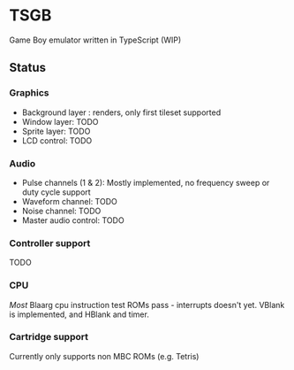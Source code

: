 # TSGB

Game Boy emulator written in TypeScript (WIP)

## Status

### Graphics

- Background layer : renders, only first tileset supported
- Window layer: TODO
- Sprite layer: TODO
- LCD control: TODO

### Audio

- Pulse channels (1 & 2): Mostly implemented, no frequency sweep or duty cycle support
- Waveform channel: TODO
- Noise channel: TODO
- Master audio control: TODO

### Controller support

TODO

### CPU

_Most_ Blaarg cpu instruction test ROMs pass - interrupts doesn't yet. VBlank is implemented, and HBlank and timer.

### Cartridge support

Currently only supports non MBC ROMs (e.g. Tetris)
